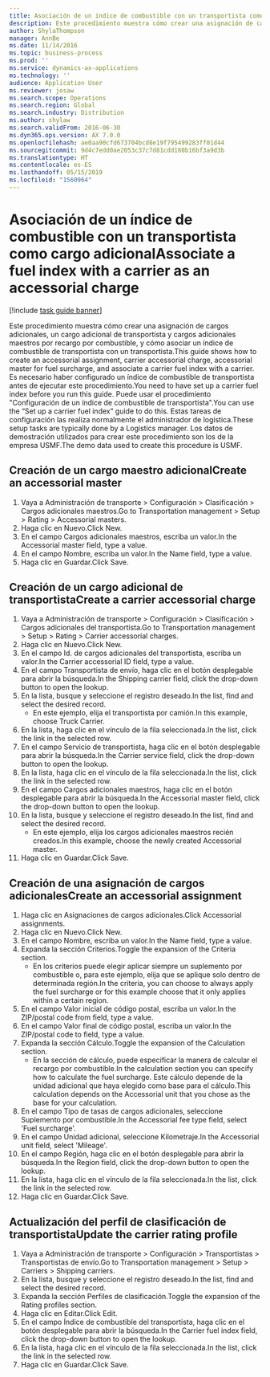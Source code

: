 ```yaml
---
title: Asociación de un índice de combustible con un transportista como cargo adicional
description: Este procedimiento muestra cómo crear una asignación de cargos adicionales, un cargo adicional de transportista y cargos adicionales maestros por recargo por combustible, y cómo asociar un índice de combustible de transportista con un transportista.
author: ShylaThompson
manager: AnnBe
ms.date: 11/14/2016
ms.topic: business-process
ms.prod: ''
ms.service: dynamics-ax-applications
ms.technology: ''
audience: Application User
ms.reviewer: josaw
ms.search.scope: Operations
ms.search.region: Global
ms.search.industry: Distribution
ms.author: shylaw
ms.search.validFrom: 2016-06-30
ms.dyn365.ops.version: AX 7.0.0
ms.openlocfilehash: ae0aa90cfd673704bcd8e19f795499283ff01d44
ms.sourcegitcommit: 9d4c7edd0ae2053c37c7d81cdd180b16bf3a9d3b
ms.translationtype: HT
ms.contentlocale: es-ES
ms.lasthandoff: 05/15/2019
ms.locfileid: "1560964"
---
```

# <a name="associate-a-fuel-index-with-a-carrier-as-an-accessorial-charge"></a><span data-ttu-id="f01c7-103">Asociación de un índice de combustible con un transportista como cargo adicional</span><span class="sxs-lookup"><span data-stu-id="f01c7-103">Associate a fuel index with a carrier as an accessorial charge</span></span>

[!include [task guide banner](../../includes/task-guide-banner.md)]

<span data-ttu-id="f01c7-104">Este procedimiento muestra cómo crear una asignación de cargos adicionales, un cargo adicional de transportista y cargos adicionales maestros por recargo por combustible, y cómo asociar un índice de combustible de transportista con un transportista.</span><span class="sxs-lookup"><span data-stu-id="f01c7-104">This guide shows how to create an accessorial assignment, carrier accessorial charge, accessorial master for fuel surcharge, and associate a carrier fuel index with a carrier.</span></span> <span data-ttu-id="f01c7-105">Es necesario haber configurado un índice de combustible de transportista antes de ejecutar este procedimiento.</span><span class="sxs-lookup"><span data-stu-id="f01c7-105">You need to have set up a carrier fuel index before you run this guide.</span></span> <span data-ttu-id="f01c7-106">Puede usar el procedimiento "Configuración de un índice de combustible de transportista".</span><span class="sxs-lookup"><span data-stu-id="f01c7-106">You can use the “Set up a carrier fuel index” guide to do this.</span></span> <span data-ttu-id="f01c7-107">Estas tareas de configuración las realiza normalmente el administrador de logística.</span><span class="sxs-lookup"><span data-stu-id="f01c7-107">These setup tasks are typically done by a Logistics manager.</span></span> <span data-ttu-id="f01c7-108">Los datos de demostración utilizados para crear este procedimiento son los de la empresa USMF.</span><span class="sxs-lookup"><span data-stu-id="f01c7-108">The demo data used to create this procedure is USMF.</span></span>


## <a name="create-an-accessorial-master"></a><span data-ttu-id="f01c7-109">Creación de un cargo maestro adicional</span><span class="sxs-lookup"><span data-stu-id="f01c7-109">Create an accessorial master</span></span>
1. <span data-ttu-id="f01c7-110">Vaya a Administración de transporte > Configuración > Clasificación > Cargos adicionales maestros.</span><span class="sxs-lookup"><span data-stu-id="f01c7-110">Go to Transportation management > Setup > Rating > Accessorial masters.</span></span>
2. <span data-ttu-id="f01c7-111">Haga clic en Nuevo.</span><span class="sxs-lookup"><span data-stu-id="f01c7-111">Click New.</span></span>
3. <span data-ttu-id="f01c7-112">En el campo Cargos adicionales maestros, escriba un valor.</span><span class="sxs-lookup"><span data-stu-id="f01c7-112">In the Accessorial master field, type a value.</span></span>
4. <span data-ttu-id="f01c7-113">En el campo Nombre, escriba un valor.</span><span class="sxs-lookup"><span data-stu-id="f01c7-113">In the Name field, type a value.</span></span>
5. <span data-ttu-id="f01c7-114">Haga clic en Guardar.</span><span class="sxs-lookup"><span data-stu-id="f01c7-114">Click Save.</span></span>

## <a name="create-a-carrier-accessorial-charge"></a><span data-ttu-id="f01c7-115">Creación de un cargo adicional de transportista</span><span class="sxs-lookup"><span data-stu-id="f01c7-115">Create a carrier accessorial charge</span></span>
1. <span data-ttu-id="f01c7-116">Vaya a Administración de transporte > Configuración > Clasificación > Cargos adicionales del transportista.</span><span class="sxs-lookup"><span data-stu-id="f01c7-116">Go to Transportation management > Setup > Rating > Carrier accessorial charges.</span></span>
2. <span data-ttu-id="f01c7-117">Haga clic en Nuevo.</span><span class="sxs-lookup"><span data-stu-id="f01c7-117">Click New.</span></span>
3. <span data-ttu-id="f01c7-118">En el campo Id. de cargos adicionales del transportista, escriba un valor.</span><span class="sxs-lookup"><span data-stu-id="f01c7-118">In the Carrier accessorial ID field, type a value.</span></span>
4. <span data-ttu-id="f01c7-119">En el campo Transportista de envío, haga clic en el botón desplegable para abrir la búsqueda.</span><span class="sxs-lookup"><span data-stu-id="f01c7-119">In the Shipping carrier field, click the drop-down button to open the lookup.</span></span>
5. <span data-ttu-id="f01c7-120">En la lista, busque y seleccione el registro deseado.</span><span class="sxs-lookup"><span data-stu-id="f01c7-120">In the list, find and select the desired record.</span></span>
    * <span data-ttu-id="f01c7-121">En este ejemplo, elija el transportista por camión.</span><span class="sxs-lookup"><span data-stu-id="f01c7-121">In this example, choose Truck Carrier.</span></span>  
6. <span data-ttu-id="f01c7-122">En la lista, haga clic en el vínculo de la fila seleccionada.</span><span class="sxs-lookup"><span data-stu-id="f01c7-122">In the list, click the link in the selected row.</span></span>
7. <span data-ttu-id="f01c7-123">En el campo Servicio de transportista, haga clic en el botón desplegable para abrir la búsqueda.</span><span class="sxs-lookup"><span data-stu-id="f01c7-123">In the Carrier service field, click the drop-down button to open the lookup.</span></span>
8. <span data-ttu-id="f01c7-124">En la lista, haga clic en el vínculo de la fila seleccionada.</span><span class="sxs-lookup"><span data-stu-id="f01c7-124">In the list, click the link in the selected row.</span></span>
9. <span data-ttu-id="f01c7-125">En el campo Cargos adicionales maestros, haga clic en el botón desplegable para abrir la búsqueda.</span><span class="sxs-lookup"><span data-stu-id="f01c7-125">In the Accessorial master field, click the drop-down button to open the lookup.</span></span>
10. <span data-ttu-id="f01c7-126">En la lista, busque y seleccione el registro deseado.</span><span class="sxs-lookup"><span data-stu-id="f01c7-126">In the list, find and select the desired record.</span></span>
    * <span data-ttu-id="f01c7-127">En este ejemplo, elija los cargos adicionales maestros recién creados.</span><span class="sxs-lookup"><span data-stu-id="f01c7-127">In this example, choose the newly created Accessorial master.</span></span>  
11. <span data-ttu-id="f01c7-128">Haga clic en Guardar.</span><span class="sxs-lookup"><span data-stu-id="f01c7-128">Click Save.</span></span>

## <a name="create-an-accessorial-assignment"></a><span data-ttu-id="f01c7-129">Creación de una asignación de cargos adicionales</span><span class="sxs-lookup"><span data-stu-id="f01c7-129">Create an accessorial assignment</span></span>
1. <span data-ttu-id="f01c7-130">Haga clic en Asignaciones de cargos adicionales.</span><span class="sxs-lookup"><span data-stu-id="f01c7-130">Click Accessorial assignments.</span></span>
2. <span data-ttu-id="f01c7-131">Haga clic en Nuevo.</span><span class="sxs-lookup"><span data-stu-id="f01c7-131">Click New.</span></span>
3. <span data-ttu-id="f01c7-132">En el campo Nombre, escriba un valor.</span><span class="sxs-lookup"><span data-stu-id="f01c7-132">In the Name field, type a value.</span></span>
4. <span data-ttu-id="f01c7-133">Expanda la sección Criterios.</span><span class="sxs-lookup"><span data-stu-id="f01c7-133">Toggle the expansion of the Criteria section.</span></span>
    * <span data-ttu-id="f01c7-134">En los criterios puede elegir aplicar siempre un suplemento por combustible o, para este ejemplo, elija que se aplique solo dentro de determinada región.</span><span class="sxs-lookup"><span data-stu-id="f01c7-134">In the criteria, you can choose to always apply the fuel surcharge or for this example choose that it only applies within a certain region.</span></span>  
5. <span data-ttu-id="f01c7-135">En el campo Valor inicial de código postal, escriba un valor.</span><span class="sxs-lookup"><span data-stu-id="f01c7-135">In the ZIP/postal code from field, type a value.</span></span>
6. <span data-ttu-id="f01c7-136">En el campo Valor final de código postal, escriba un valor.</span><span class="sxs-lookup"><span data-stu-id="f01c7-136">In the ZIP/postal code to field, type a value.</span></span>
7. <span data-ttu-id="f01c7-137">Expanda la sección Cálculo.</span><span class="sxs-lookup"><span data-stu-id="f01c7-137">Toggle the expansion of the Calculation section.</span></span>
    * <span data-ttu-id="f01c7-138">En la sección de cálculo, puede especificar la manera de calcular el recargo por combustible.</span><span class="sxs-lookup"><span data-stu-id="f01c7-138">In the calculation section you can specify how to calculate the fuel surcharge.</span></span> <span data-ttu-id="f01c7-139">Este cálculo depende de la unidad adicional que haya elegido como base para el cálculo.</span><span class="sxs-lookup"><span data-stu-id="f01c7-139">This calculation depends on the Accessorial unit that you chose as the base for your calculation.</span></span>  
8. <span data-ttu-id="f01c7-140">En el campo Tipo de tasas de cargos adicionales, seleccione Suplemento por combustible.</span><span class="sxs-lookup"><span data-stu-id="f01c7-140">In the Accessorial fee type field, select 'Fuel surcharge'.</span></span>
9. <span data-ttu-id="f01c7-141">En el campo Unidad adicional, seleccione Kilometraje.</span><span class="sxs-lookup"><span data-stu-id="f01c7-141">In the Accessorial unit field, select 'Mileage'.</span></span>
10. <span data-ttu-id="f01c7-142">En el campo Región, haga clic en el botón desplegable para abrir la búsqueda.</span><span class="sxs-lookup"><span data-stu-id="f01c7-142">In the Region field, click the drop-down button to open the lookup.</span></span>
11. <span data-ttu-id="f01c7-143">En la lista, haga clic en el vínculo de la fila seleccionada.</span><span class="sxs-lookup"><span data-stu-id="f01c7-143">In the list, click the link in the selected row.</span></span>
12. <span data-ttu-id="f01c7-144">Haga clic en Guardar.</span><span class="sxs-lookup"><span data-stu-id="f01c7-144">Click Save.</span></span>

## <a name="update-the-carrier-rating-profile"></a><span data-ttu-id="f01c7-145">Actualización del perfil de clasificación de transportista</span><span class="sxs-lookup"><span data-stu-id="f01c7-145">Update the carrier rating profile</span></span>
1. <span data-ttu-id="f01c7-146">Vaya a Administración de transporte > Configuración > Transportistas > Transportistas de envío.</span><span class="sxs-lookup"><span data-stu-id="f01c7-146">Go to Transportation management > Setup > Carriers > Shipping carriers.</span></span>
2. <span data-ttu-id="f01c7-147">En la lista, busque y seleccione el registro deseado.</span><span class="sxs-lookup"><span data-stu-id="f01c7-147">In the list, find and select the desired record.</span></span>
3. <span data-ttu-id="f01c7-148">Expanda la sección Perfiles de clasificación.</span><span class="sxs-lookup"><span data-stu-id="f01c7-148">Toggle the expansion of the Rating profiles section.</span></span>
4. <span data-ttu-id="f01c7-149">Haga clic en Editar.</span><span class="sxs-lookup"><span data-stu-id="f01c7-149">Click Edit.</span></span>
5. <span data-ttu-id="f01c7-150">En el campo Índice de combustible del transportista, haga clic en el botón desplegable para abrir la búsqueda.</span><span class="sxs-lookup"><span data-stu-id="f01c7-150">In the Carrier fuel index field, click the drop-down button to open the lookup.</span></span>
6. <span data-ttu-id="f01c7-151">En la lista, haga clic en el vínculo de la fila seleccionada.</span><span class="sxs-lookup"><span data-stu-id="f01c7-151">In the list, click the link in the selected row.</span></span>
7. <span data-ttu-id="f01c7-152">Haga clic en Guardar.</span><span class="sxs-lookup"><span data-stu-id="f01c7-152">Click Save.</span></span>

